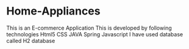 # Home-Appliances
This is an E-commerce Application
This is developed by following technologies
Html5
CSS
JAVA
Spring
Javascript
I have used database called H2 database
